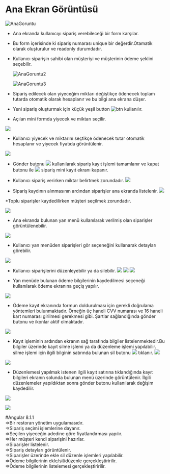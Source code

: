 # Ana Ekran Görüntüsü
![AnaGoruntu](https://github.com/NisanurBulut/RestaurantAPP/blob/master/src/assets/Tanitim/AnaGoruntu.JPG)

* Ana ekranda kullanıcıyı sipariş verebileceği bir form karşılar. 
* Bu form içerisinde ki sipariş numarası unique bir değerdir.Otamatik olarak oluşturulur ve readonly durumdadır.
* Kullanıcı siparişin sahibi olan müşteriyi ve müşterinin ödeme şeklini seçebilir.

    ![AnaGoruntu2](src\assets\Tanitim\AnaGoruntu2.jpg)


    ![AnaGoruntu3](src\assets\Tanitim\AnaGoruntu3.JPG)
* Sipariş edilecek olan yiyeceğim miktarı değiştikçe ödenecek toplam tutarda otomatik olarak hesaplanır ve bu bilgi ana ekrana düşer.


* Yeni sipariş oluşturmak için küçük yeşil button 
![btn](src\assets\Tanitim\btn.JPG) kullanılır. 

* Açılan mini formda yiyecek ve miktarı seçilir.

![](src\assets\Tanitim\AnaGoruntu4.JPG)

* Kullanıcı yiyecek ve miktarını seçtikçe ödenecek tutar otomatik hesaplanır ve yiyecek fiyatıda görüntülenir.

![](src\assets\Tanitim\AnaGoruntu5.JPG)

* Gönder butonu ![](src\assets\Tanitim\btn1.JPG) kullanılarak sipariş  kayıt işlemi tamamlanır ve kapat butonu ile ![](src\assets\Tanitim\btn2.JPG) sipariş mini kayıt ekranı kapanır.

* Kullanıcı sipariş verirken miktar belirtmek zorundadır.
![](src\assets\Tanitim\AnaGoruntu61.JPG)

* Sipariş kaydının alınmasının ardından siparişler ana ekranda listelenir.
![](src\assets\Tanitim\AnaGoruntu7.JPG)

*Toplu siparişler kaydedilirken müşteri seçilmek zorundadır.

![](src\assets\Tanitim\AnaGoruntu8.JPG)

* Ana ekranda bulunan yan menü kullanılarak verilmiş olan siparişler görüntülenebilir.

![](src\assets\Tanitim\AnaGoruntu9.JPG)

* Kullanıcı yan menüden siparişleri gör seçeneğini kullanarak detayları görebilir.

![](src\assets\Tanitim\AnaGoruntu10.JPG)

* Kullanıcı siparişlerini düzenleyebilir ya da silebilir.
![](src\assets\Tanitim\AnaGoruntu11.JPG)
![](src\assets\Tanitim\AnaGoruntu12.JPG)
![](src\assets\Tanitim\AnaGoruntu13.JPG)

* Yan menüde bulunan ödeme bilgilerinin kaydedilmesi seçeneği kullanılarak ödeme ekranına geçiş yapılır.

![](src\assets\Tanitim\AnaGoruntu14.JPG)

* Ödeme kayıt ekranında formun doldurulması için gerekli doğrulama yöntemleri bulunmaktadır. Örneğin üç haneli CVV numarası ve 16 haneli kart numarası girilmesi gerekmesi gibi. Şartlar sağlandığında gönder butonu ve ikonlar aktif olmaktadır.

![](src\assets\Tanitim\AnaGoruntu15.JPG)

* Kayıt işleminin ardından ekranın sağ tarafında bilgiler listelenmektedir.Bu bilgiler üzerinde kayıt silme işlemi ya da düzenleme işlemi yapılabilir. silme işlemi için ilgili bilginin satırında bulunan sil butonu ![](src\assets\Tanitim\btn3.JPG) tıklanır.
 ![](src\assets\Tanitim\AnaGoruntu16.JPG) 

 ![](src\assets\Tanitim\AnaGoruntu17.JPG)

 * Düzenlemesi yapılmak istenen ilgili kayıt satırına tıklandığında kayıt bilgileri ekranın solunda bulunan menü üzerinde görüntülenir. İlgili düzenlemeler yapıldıktan sonra gönder butonu kullanılarak değişim kaydedilir.

  ![](src\assets\Tanitim\AnaGoruntu17.JPG) 

 ![](src\assets\Tanitim\AnaGoruntu18.JPG)

#Angular 8.1.1<br/>
=>Bir restoran yönetim uygulamasıdır.<br/>
=>Sipariş seçimi işlemlerine dayanır.<br/>
=>Seçilen yiyeceğin adedine göre fiyatlandırması yapılır.<br/>
=>Her müşteri kendi siparişini hazırlar.<br/>
=>Siparişler listelenir.<br/>
=>Sipariş detayları görüntülenir.<br/>
=>Siparişler üzerinde ekle sil düzenle işlemleri yapılabilir.<br/>
=>Ödeme bilgilerinin ekle/sil/düzenle gerçekleştiririlir.<br/>
=>Ödeme bilgilerinin listelemesi gerçekleştiririlir.<br/>
